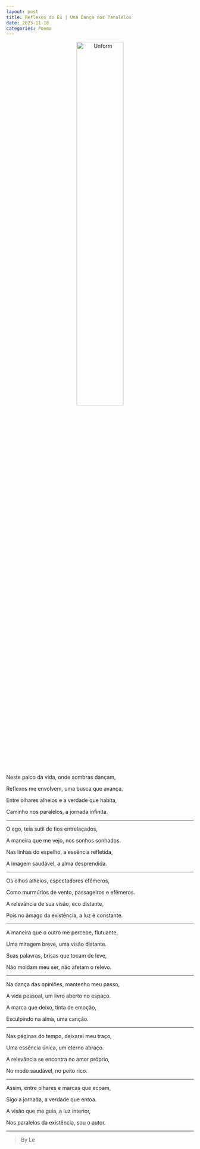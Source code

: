 ```yaml
---
layout: post
title: Reflexos do Eu | Uma Dança nos Paralelos
date: 2023-11-18
categories: Poema
---
```


<p align="center">
<img src="{{ site.baseurl }}/images/2023-11-16-Reflexos-do-Eu--Uma-Danca-nos-Paralelos.png" 
height="50%" width="50%" alt="Unform" />
</p>

Neste palco da vida, onde sombras dançam, 

Reflexos me envolvem, uma busca que avança. 

Entre olhares alheios e a verdade que habita, 

Caminho nos paralelos, a jornada infinita. 

---

O ego, teia sutil de fios entrelaçados, 

A maneira que me vejo, nos sonhos sonhados. 

Nas linhas do espelho, a essência refletida, 

A imagem saudável, a alma desprendida. 

---

Os olhos alheios, espectadores efêmeros, 

Como murmúrios de vento, passageiros e efêmeros. 

A relevância de sua visão, eco distante, 

Pois no âmago da existência, a luz é constante. 

---

A maneira que o outro me percebe, flutuante, 

Uma miragem breve, uma visão distante. 

Suas palavras, brisas que tocam de leve, 

Não moldam meu ser, não afetam o relevo. 

---

Na dança das opiniões, mantenho meu passo, 

A vida pessoal, um livro aberto no espaço. 

A marca que deixo, tinta de emoção, 

Esculpindo na alma, uma canção. 

--- 

Nas páginas do tempo, deixarei meu traço, 

Uma essência única, um eterno abraço. 

A relevância se encontra no amor próprio, 

No modo saudável, no peito rico. 

---

Assim, entre olhares e marcas que ecoam, 

Sigo a jornada, a verdade que entoa. 

A visão que me guia, a luz interior, 

Nos paralelos da existência, sou o autor.

---

> By Le